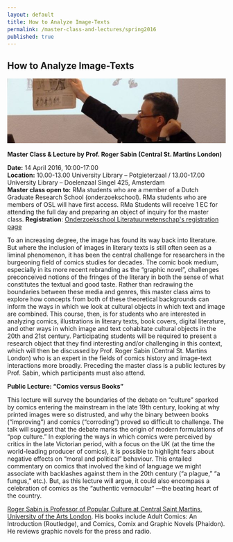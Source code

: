 ```yaml
---
layout: default
title: How to Analyze Image-Texts
permalink: /master-class-and-lectures/spring2016
published: true
---
```


## How to Analyze Image-Texts

<img src="img/Sabin-klein.jpg" alt="" width="685" />

__Master Class & Lecture by Prof. Roger Sabin (Central St. Martins London)__

__Date:__ 14 April 2016, 10:00-17:00  
__Location:__ 10.00-13.00 University Library – Potgieterzaal / 13.00-17.00 University Library – Doelenzaal
Singel 425, Amsterdam  
__Master class open to:__ RMa students who are a member of a Dutch Graduate Research School (onderzoekschool). RMa students who are members of OSL will have first access. RMa Students will receive 1 EC for attending the full day and preparing an object of inquiry for the master class.
__Registration__: [Onderzoekschool Literatuurwetenschap's registration page](http://www.oslit.nl/events/how-to-analyze-image-texts/) 


To an increasing degree, the image has found its way back into literature. But where the inclusion of images in literary texts is still often seen as a liminal phenomenon, it has been the central challenge for researchers in the burgeoning field of comics studies for decades. The comic book medium, especially in its more recent rebranding as the “graphic novel”, challenges preconceived notions of the fringes of the literary in both the sense of what constitutes the textual and good taste. Rather than redrawing the boundaries between these media and genres, this master class aims to explore how concepts from both of these theoretical backgrounds can inform the ways in which we look at cultural objects in which text and image are combined. This course, then, is for students who are interested in analyzing comics, illustrations in literary texts, book covers, digital literature, and other ways in which image and text cohabitate cultural objects in the 20th and 21st century. Participating students will be required to present a research object that they find interesting and/or challenging in this context, which will then be discussed by Prof. Roger Sabin (Central St. Martins London) who is an expert in the fields of comics history and image-text interactions more broadly. Preceding the master class is a public lectures by Prof. Sabin, which participants must also attend.

__Public Lecture: “Comics versus Books”__

This lecture will survey the boundaries of the debate on “culture” sparked by comics entering the mainstream in the late 19th century, looking at why printed images were so distrusted, and why the binary between books (“improving”) and comics (“corroding”) proved so difficult to challenge. The talk will suggest that the debate marks the origin of modern formulations of “pop culture.” In exploring the ways in which comics were perceived by critics in the late Victorian period, with a focus on the UK (at the time the world-leading producer of comics), it is possible to highlight fears about negative effects on “moral and political” behaviour. This entailed commentary on comics that involved the kind of language we might associate with backlashes against them in the 20th century (“a plague,” “a fungus,” etc.). But, as this lecture will argue, it could also encompass a celebration of comics as the “authentic vernacular” —the beating heart of the country.

[Roger Sabin is Professor of Popular Culture at Central Saint Martins, University of the Arts London](http://www.arts.ac.uk/csm/people/teaching-staff/culture-and-enterprise/dr-roger-sabin/). His books include Adult Comics: An Introduction (Routledge), and Comics, Comix and Graphic Novels (Phaidon). He reviews graphic novels for the press and radio.






